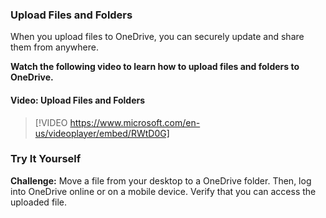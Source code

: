 ### Upload Files and Folders

When you upload files to OneDrive, you can securely update and share them from anywhere.

**Watch the following video to learn how to upload files and folders to OneDrive.**

#### Video: Upload Files and Folders
> [!VIDEO https://www.microsoft.com/en-us/videoplayer/embed/RWtD0G]

### Try It Yourself

**Challenge:** Move a file from your desktop to a OneDrive folder. Then, log into OneDrive online or on a mobile device. Verify that you can access the uploaded file.
